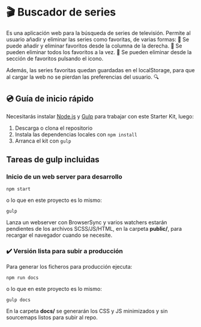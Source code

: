 # 🎬 Buscador de series

Es una aplicación web para la búsqueda de series de televisión. Permite al usuario añadir y eliminar las series como favoritas, de varias formas:
📌 Se puede añadir y eliminar favoritos desde la columna de la derecha.
📌 Se pueden eliminar todos los favoritos a la vez.
📌 Se pueden eliminar desde la sección de favoritos pulsando el icono.

Además, las series favoritas quedan guardadas en el localStorage, para que al cargar la web no se pierdan las preferencias del usuario. 🔍

## 💿 Guía de inicio rápido

Necesitarás instalar [Node.js](https://nodejs.org/) y [Gulp](https://gulpjs.com) para trabajar con este Starter Kit, luego:

1. Descarga o clona el repositorio
2. Instala las dependencias locales con `npm install`
3. Arranca el kit con `gulp`

## Tareas de gulp incluidas

### Inicio de un web server para desarrollo

```
npm start
```

o lo que en este proyecto es lo mismo:

```
gulp
```

Lanza un webserver con BrowserSync y varios watchers estarán pendientes de los archivos SCSS/JS/HTML, en la carpeta **public/**, para recargar el navegador cuando se necesite.

### ✔️ Versión lista para subir a producción

Para generar los ficheros para producción ejecuta:

```
npm run docs
```

o lo que en este proyecto es lo mismo:

```
gulp docs
```

En la carpeta **docs/** se generarán los CSS y JS minimizados y sin sourcemaps listos para subir al repo.

